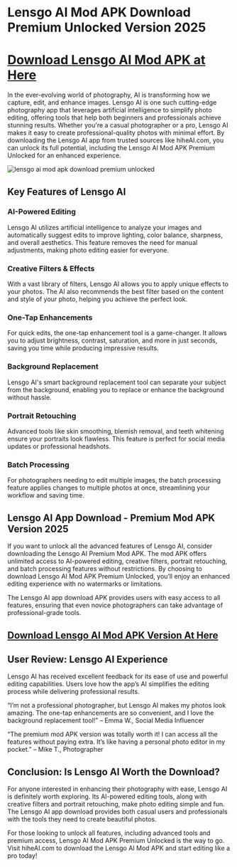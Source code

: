 # Lensgo AI Mod APK Download Premium Unlocked Version 2025

# [Download Lensgo AI Mod APK at Here](https://hiheai.com/lensgo-ai/)

In the ever-evolving world of photography, AI is transforming how we capture, edit, and enhance images. Lensgo AI is one such cutting-edge photography app that leverages artificial intelligence to simplify photo editing, offering tools that help both beginners and professionals achieve stunning results. Whether you're a casual photographer or a pro, Lensgo AI makes it easy to create professional-quality photos with minimal effort. By downloading the Lensgo AI app from trusted sources like hiheAI.com, you can unlock its full potential, including the Lensgo AI Mod APK Premium Unlocked for an enhanced experience.

![lensgo ai mod apk download premium unlocked](https://github.com/user-attachments/assets/29f2f5a3-613a-49dd-b4ea-6fc1739c8ccb)

## Key Features of Lensgo AI

### AI-Powered Editing
Lensgo AI utilizes artificial intelligence to analyze your images and automatically suggest edits to improve lighting, color balance, sharpness, and overall aesthetics. This feature removes the need for manual adjustments, making photo editing easier for everyone.

### Creative Filters & Effects
With a vast library of filters, Lensgo AI allows you to apply unique effects to your photos. The AI also recommends the best filter based on the content and style of your photo, helping you achieve the perfect look.

### One-Tap Enhancements
For quick edits, the one-tap enhancement tool is a game-changer. It allows you to adjust brightness, contrast, saturation, and more in just seconds, saving you time while producing impressive results.

### Background Replacement
Lensgo AI's smart background replacement tool can separate your subject from the background, enabling you to replace or enhance the background without hassle.

### Portrait Retouching
Advanced tools like skin smoothing, blemish removal, and teeth whitening ensure your portraits look flawless. This feature is perfect for social media updates or professional headshots.

### Batch Processing
For photographers needing to edit multiple images, the batch processing feature applies changes to multiple photos at once, streamlining your workflow and saving time.

## Lensgo AI App Download - Premium Mod APK Version 2025
If you want to unlock all the advanced features of Lensgo AI, consider downloading the Lensgo AI Premium Mod APK. The mod APK offers unlimited access to AI-powered editing, creative filters, portrait retouching, and batch processing features without restrictions. By choosing to download Lensgo AI Mod APK Premium Unlocked, you’ll enjoy an enhanced editing experience with no watermarks or limitations.

The Lensgo AI app download APK provides users with easy access to all features, ensuring that even novice photographers can take advantage of professional-grade tools.

## [Download Lensgo AI Mod APK Version At Here](https://hiheai.com/lensgo-ai/)

## User Review: Lensgo AI Experience
Lensgo AI has received excellent feedback for its ease of use and powerful editing capabilities. Users love how the app’s AI simplifies the editing process while delivering professional results.

“I’m not a professional photographer, but Lensgo AI makes my photos look amazing. The one-tap enhancements are so convenient, and I love the background replacement tool!” – Emma W., Social Media Influencer

“The premium mod APK version was totally worth it! I can access all the features without paying extra. It’s like having a personal photo editor in my pocket.” – Mike T., Photographer

## Conclusion: Is Lensgo AI Worth the Download?
For anyone interested in enhancing their photography with ease, Lensgo AI is definitely worth exploring. Its AI-powered editing tools, along with creative filters and portrait retouching, make photo editing simple and fun. The Lensgo AI app download provides both casual users and professionals with the tools they need to create beautiful photos.

For those looking to unlock all features, including advanced tools and premium access, Lensgo AI Mod APK Premium Unlocked is the way to go. Visit hiheAI.com to download the Lensgo AI Mod APK and start editing like a pro today!
